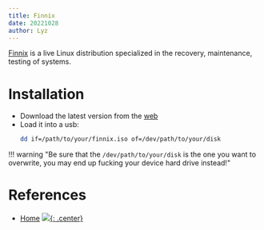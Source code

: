 ```yaml
---
title: Finnix
date: 20221028
author: Lyz
---
```


[Finnix](https://www.finnix.org/) is a live Linux distribution specialized in
the recovery, maintenance, testing of systems.

# Installation

* Download the latest version from the [web](https://www.finnix.org/)
* Load it into a usb:
   ```bash
   dd if=/path/to/your/finnix.iso of=/dev/path/to/your/disk
   ```

!!! warning "Be sure that the `/dev/path/to/your/disk` is the one you want to
overwrite, you may end up fucking your device hard drive instead!"


# References

* [Home](https://www.finnix.org/)
[![](not-by-ai.svg){: .center}](https://notbyai.fyi)
